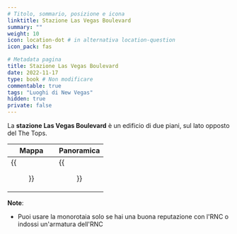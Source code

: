 ```yaml
---
# Titolo, sommario, posizione e icona
linktitle: Stazione Las Vegas Boulevard
summary: ""
weight: 10
icon: location-dot # in alternativa location-question
icon_pack: fas

# Metadata pagina
title: Stazione Las Vegas Boulevard
date: 2022-11-17
type: book # Non modificare
commentable: true
tags: "Luoghi di New Vegas"
hidden: true
private: false
---
```


<div class="fnv">

La **stazione Las Vegas Boulevard** è un edificio di due piani, sul lato opposto del The Tops. 

| Mappa | Panoramica |
| ----- | ---------- |
| {{<figure src="fnv/LVB_station_map.webp">}}      |   {{<figure src="fnv/FNV_LVBStation.webp">}}         | 

**Note**:
- Puoi usare la monorotaia solo se hai una buona reputazione con l'RNC o indossi un'armatura dell'RNC

</div>

